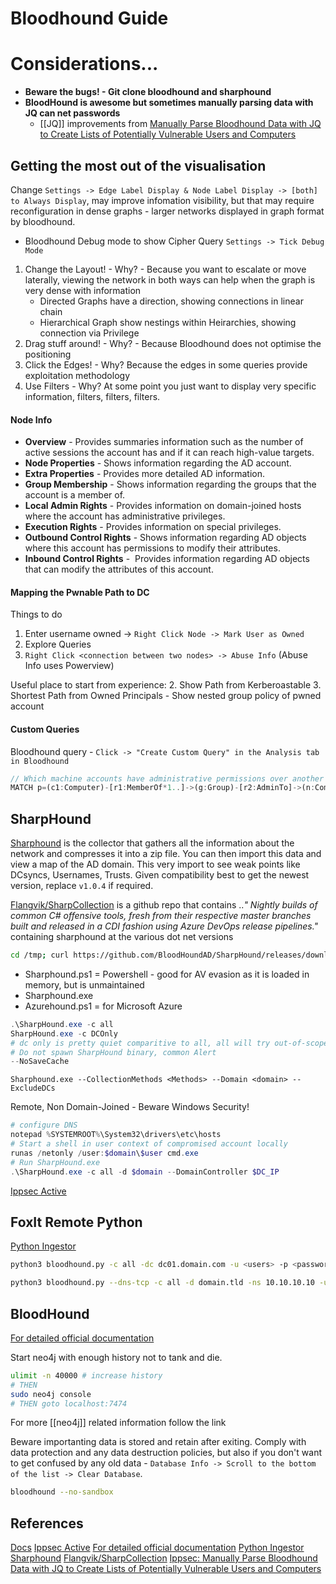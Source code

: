 # Bloodhound Guide

# Considerations...

- **Beware the bugs! - Git clone bloodhound and sharphound**
- **BloodHound  is awesome but sometimes manually parsing data with JQ can net passwords** 
	-  [[JQ]] improvements from [Manually Parse Bloodhound Data with JQ to Create Lists of Potentially Vulnerable Users and Computers](https://www.youtube.com/watch?v=o3W4H0UfDmQ)


## Getting the most out of the visualisation 

Change `Settings -> Edge Label Display & Node Label Display -> [both] to Always Display`, may improve infomation visibility, but that may require reconfiguration in dense graphs - larger networks displayed in graph format by bloodhound.

- Bloodhound Debug mode to show Cipher Query
`Settings -> Tick Debug Mode`

1. Change the Layout! - Why? - Because you want to escalate or move laterally, viewing the network in both ways can help when the graph is very dense with information
	- Directed Graphs have a direction, showing connections in linear chain
	- Hierarchical Graph show nestings within Heirarchies, showing connection via Privilege
2. Drag stuff around! - Why? - Because Bloodhound does not optimise the positioning
3. Click the Edges! - Why? Because the edges in some queries provide exploitation methodology
4. Use Filters - Why? At some point you just want to display very specific information, filters, filters, filters. 

#### Node Info
-   **Overview** - Provides summaries information such as the number of active sessions the account has and if it can reach high-value targets.  
-   **Node Properties** - Shows information regarding the AD account. 
-   **Extra Properties** - Provides more detailed AD information.
-   **Group Membership** - Shows information regarding the groups that the account is a member of.  
-   **Local Admin Rights** - Provides information on domain-joined hosts where the account has administrative privileges.  
-   **Execution Rights** - Provides information on special privileges.  
-   **Outbound Control Rights** - Shows information regarding AD objects where this account has permissions to modify their attributes.  
-   **Inbound Control Rights** -  Provides information regarding AD objects that can modify the attributes of this account.

#### Mapping the Pwnable Path to DC
Things to do
1. Enter username owned -> `Right Click Node -> Mark User as Owned`
1. Explore Queries
1. `Right Click <connection between two nodes> -> Abuse Info` (Abuse Info uses Powerview)

Useful place to start from experience:
2. Show Path from Kerberoastable
3. Shortest Path from Owned Principals - Show nested group policy of pwned account

#### Custom Queries

Bloodhound query - `Click -> "Create Custom Query" in the Analysis tab in Bloodhound`


```js
// Which machine accounts have administrative permissions over another
MATCH p=(c1:Computer)-[r1:MemberOf*1..]->(g:Group)-[r2:AdminTo]->(n:Computer) RETURN p
```



## SharpHound

[Sharphound](https://github.com/BloodHoundAD/BloodHound/tree/master/Collectors) is the collector that gathers all the information about the network and compresses it into a zip file. You can then import this data and view a map of the AD domain. This very import to see weak points like DCsyncs, Usernames, Trusts. Given compatibility best to get the newest version, replace `v1.0.4` if required.

[Flangvik/SharpCollection](https://github.com/Flangvik/SharpCollection) is  a github repo that contains ..*"
Nightly builds of common C# offensive tools, fresh from their respective master branches built and released in a CDI fashion using Azure DevOps release pipelines."* containing sharphound at the various dot net versions


```bash
cd /tmp; curl https://github.com/BloodHoundAD/SharpHound/releases/download/v1.0.4/SharpHound-v1.0.4.zip -oL SharpHound.zip
```

- Sharphound.ps1 = Powershell - good for AV evasion as it is loaded in memory, but is unmaintained 
- Sharphound.exe 
- Azurehound.ps1 = for Microsoft Azure

```powershell
.\SharpHound.exe -c all
SharpHound.exe -c DCOnly
# dc only is pretty quiet comparitive to all, all will try out-of-scope machine, all machines in the domain..
# Do not spawn SharpHound binary, common Alert 
--NoSaveCache 
```

```batch
Sharphound.exe --CollectionMethods <Methods> --Domain <domain> --ExcludeDCs
```

Remote, Non Domain-Joined - Beware Windows Security!
```powershell
# configure DNS
notepad %SYSTEMROOT%\System32\drivers\etc\hosts
# Start a shell in user context of compromised account locally
runas /netonly /user:$domain\$user cmd.exe
# Run SharpHound.exe
.\SharpHound.exe -c all -d $domain --DomainController $DC_IP
```
[Ippsec Active](https://www.youtube.com/watch?v=jUc1J31DNdw)

## FoxIt Remote Python 

[Python Ingestor](https://github.com/fox-it/BloodHound.py)

```bash
python3 bloodhound.py -c all -dc dc01.domain.com -u <users> -p <password> -ns $IP
```

```bash
python3 bloodhound.py --dns-tcp -c all -d domain.tld -ns 10.10.10.10 -u $compromisedUser -p 'password'
```


## BloodHound

[For detailed official documentation](https://bloodhound.readthedocs.io/en/latest/data-analysis/bloodhound-gui.html)

Start neo4j with enough history not to tank and die.
```bash
ulimit -n 40000 # increase history
# THEN
sudo neo4j console
# THEN goto localhost:7474
```
For more [[neo4j]] related information follow the link

Beware importanting data is stored and retain after exiting. Comply with data protection and any data destruction policies, but also if you don't want to get confused by any old data - `Database Info -> Scroll to the bottom of the list -> Clear Database`.

```bash
bloodhound --no-sandbox
```

## References

[Docs](https://bloodhound.readthedocs.io/en/latest/data-analysis/bloodhound-gui.html)
[Ippsec Active](https://www.youtube.com/watch?v=jUc1J31DNdw)
[For detailed official documentation](https://bloodhound.readthedocs.io/en/latest/data-analysis/bloodhound-gui.html)
[Python Ingestor](https://github.com/fox-it/BloodHound.py)
[Sharphound](https://github.com/BloodHoundAD/BloodHound/tree/master/Collectors)
[Flangvik/SharpCollection](https://github.com/Flangvik/SharpCollection) 
[Ippsec: Manually Parse Bloodhound Data with JQ to Create Lists of Potentially Vulnerable Users and Computers](https://www.youtube.com/watch?v=o3W4H0UfDmQ)